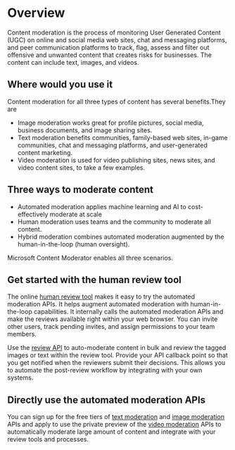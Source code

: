 <!--
NavPath: Content Moderator
LinkLabel: Overview
Url: Content-Moderator/documentation
Weight: 200
-->

# Overview #
Content moderation is the process of monitoring User Generated Content (UGC) on online and social media web sites, chat and messaging platforms, and peer communication platforms to track, flag, assess and filter out offensive and unwanted content that creates risks for businesses. The content can include text, images, and videos.

## Where would you use it ##
Content moderation for all three types of content has several benefits.They are

- Image moderation works great for profile pictures, social media, business documents, and image sharing sites.
- Text moderation benefits communities, family-based web sites, in-game communities, chat and messaging platforms, and user-generated content marketing.
- Video moderation is used for video publishing sites, news sites, and video content sites, to take a few examples.

## Three ways to moderate content ##
- Automated moderation applies machine learning and AI to cost-effectively moderate at scale
- Human moderation uses teams and the community to moderate all content.
- Hybrid moderation combines automated moderation augmented by the human-in-the-loop (human oversight).

Microsoft Content Moderator enables all three scenarios.

## Get started with the human review tool ##
The online [human review tool](quick-start.md) makes it easy to try the automated moderation APIs. It helps augment automated moderation with human-in-the-loop capabilities. It internally calls the automated moderation APIs and make the reviews available right within your web browser. You can invite other users, track pending invites, and assign permissions to your team members. 

Use the [review API](review-api.md) to auto-moderate content in bulk and review the tagged images or text within the review tool. Provide your API callback point so that you get notified when the reviewers submit their decisions. This allows you to automate the post-review workflow by integrating with your own systems.

## Directly use the automated moderation APIs ##
You can sign up for the free tiers of [text moderation](text-moderation-api.md) and [image moderation](image-moderation-api.md) APIs and apply to use the private preview of the [video moderation](video-moderation-api.md) APIs to automatically moderate large amount of content and integrate with your review tools and processes. 

